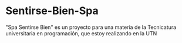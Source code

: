 # Sentirse-Bien-Spa
"Spa Sentirse Bien" es un proyecto para una materia de la Tecnicatura universitaria en programación, que estoy realizando en la UTN 
